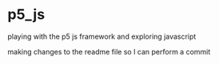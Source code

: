 # p5_js
playing with the p5 js framework and exploring javascript

making changes to the readme file so I can perform a commit

